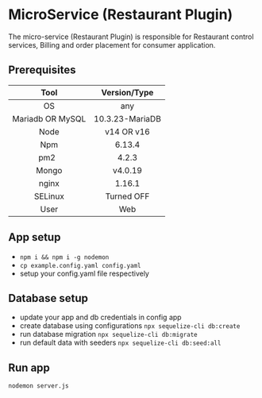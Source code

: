 #  MicroService (Restaurant Plugin)

The micro-service (Restaurant Plugin) is responsible for Restaurant control services, Billing and order placement for consumer application.


## Prerequisites

| Tool             | Version/Type    |
| :---:            | :---:           |
| OS               | any             |
| Mariadb OR MySQL | 10.3.23-MariaDB |
| Node             | v14 OR v16      |
| Npm			   | 6.13.4          |
| pm2  		       | 4.2.3           |
| Mongo			   | v4.0.19         |
| nginx			   | 1.16.1          |
| SELinux		   | Turned OFF      |
| User			   | Web             |


##  App setup

- ``npm i && npm i -g nodemon``
- ``cp example.config.yaml config.yaml``
- setup your config.yaml file respectively

## Database setup

- update your app and db credentials in config app
- create database using configurations ``npx sequelize-cli db:create``
- run database migration ``npx sequelize-cli db:migrate``
- run default data with seeders ``npx sequelize-cli db:seed:all``


## Run app

```
nodemon server.js
```